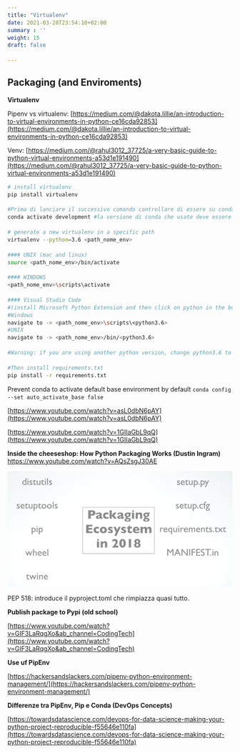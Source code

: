 ```yaml
---
title: "Virtualenv"
date: 2021-03-28T23:54:10+02:00
summary : ''
weight: 15
draft: false

---
```

## Packaging (and Enviroments)

**Virtualenv**

Pipenv vs virtualenv: [https://medium.com/@dakota.lillie/an-introduction-to-virtual-environments-in-python-ce16cda92853](https://medium.com/@dakota.lillie/an-introduction-to-virtual-environments-in-python-ce16cda92853)

Venv: [https://medium.com/@rahul3012_37725/a-very-basic-guide-to-python-virtual-environments-a53d1e191490](https://medium.com/@rahul3012_37725/a-very-basic-guide-to-python-virtual-environments-a53d1e191490)

```bash
# install virtualenv
pip install virtualenv

#Prima di lanciare il successivo comando controllare di essere su conda e fare:
conda activate development #la versione di conda che usate deve essere >= versione desiderata

# generate a new virtualenv in a specific path
virtualenv --python=3.6 <path_nome_env>

#### UNIX (mac and linux)
source <path_nome_env>/bin/activate

#### WINDOWS
<path_nome_env>\scripts\activate

#### Visual Studio Code 
#(install Microsoft Python Extension and then click on python in the bottom tab)
#Windows
navigate to -> <path_nome_env>\scripts\<python3.6>
#UNIX
navigate to -> <path_nome_env>/bin/<python3.6>

#Warning: if you are using another python version, change python3.6 to your current version

#Then install requirements.txt
pip install -r requirements.txt
```

Prevent conda to activate default base environment by default `conda config --set auto_activate_base false`

[https://www.youtube.com/watch?v=asL0dbN6pAY](https://www.youtube.com/watch?v=asL0dbN6pAY)

[https://www.youtube.com/watch?v=1GIIaGbL9qQ](https://www.youtube.com/watch?v=1GIIaGbL9qQ)

**Inside the cheeseshop: How Python Packaging Works (Dustin Ingram)** https://www.youtube.com/watch?v=AQsZsgJ30AE

![./images/package-version-2018.png](./images/package-version-2018.png)

PEP 518: introduce il pyproject.toml che rimpiazza quasi tutto.

**Publish package to Pypi (old school)**

[https://www.youtube.com/watch?v=GIF3LaRqgXo&ab_channel=CodingTech](https://www.youtube.com/watch?v=GIF3LaRqgXo&ab_channel=CodingTech)

**Use uf PipEnv**

[https://hackersandslackers.com/pipenv-python-environment-management/](https://hackersandslackers.com/pipenv-python-environment-management/)

**Differenze tra PipEnv, Pip e Conda (DevOps Concepts)**

[https://towardsdatascience.com/devops-for-data-science-making-your-python-project-reproducible-f55646e110fa](https://towardsdatascience.com/devops-for-data-science-making-your-python-project-reproducible-f55646e110fa)